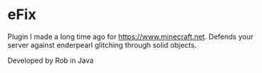 # eFix
Plugin I made a long time ago for https://www.minecraft.net. Defends your server against enderpearl glitching through solid objects.

Developed by Rob in Java